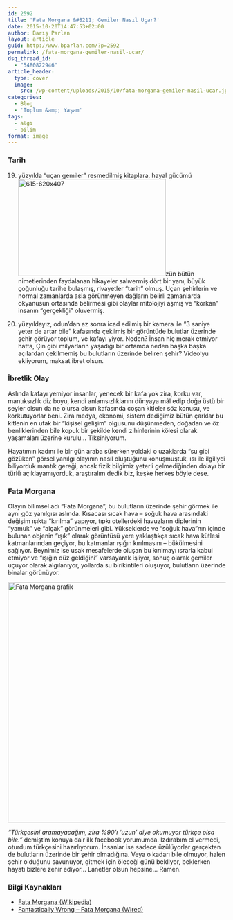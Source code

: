 ```yaml
---
id: 2592
title: 'Fata Morgana &#8211; Gemiler Nasıl Uçar?'
date: 2015-10-20T14:47:53+02:00
author: Barış Parlan
layout: article
guid: http://www.bparlan.com/?p=2592
permalink: /fata-morgana-gemiler-nasil-ucar/
dsq_thread_id:
  - "5480822946"
article_header:
  type: cover
  image:
    src: /wp-content/uploads/2015/10/fata-morgana-gemiler-nasil-ucar.jpg
categories:
  - Blog
  - 'Toplum &amp; Yaşam'
tags:
  - algı
  - bilim
format: image
---
```


### Tarih

19. yüzyılda &#8220;uçan gemiler&#8221; resmedilmiş kitaplara, hayal gücümü<img class="alignright wp-image-2595 " src="https://i2.wp.com/www.bparlan.com/wp-content/uploads/2015/10/615-620x407.jpg?resize=341%2C224" alt="615-620x407" width="341" height="224" srcset="https://i2.wp.com/www.bparlan.com/wp-content/uploads/2015/10/615-620x407.jpg?resize=620%2C407 620w, https://i2.wp.com/www.bparlan.com/wp-content/uploads/2015/10/615-620x407.jpg?resize=300%2C197 300w" sizes="(max-width: 341px) 100vw, 341px" data-recalc-dims="1" />zün bütün nimetlerinden faydalanan hikayeler salıvermiş dört bir yanı, büyük çoğunluğu tarihe bulaşmış, rivayetler &#8220;tarih&#8221; olmuş. Uçan şehirlerin ve normal zamanlarda asla görünmeyen dağların belirli zamanlarda okyanusun ortasında belirmesi gibi olaylar mitolojiyi aşmış ve &#8220;korkan&#8221; insanın &#8220;gerçekliği&#8221; oluvermiş.

21. yüzyıldayız, odun&#8217;dan az sonra icad edilmiş bir kamera ile &#8220;3 saniye yeter de artar bile&#8221; kafasında çekilmiş bir görüntüde bulutlar üzerinde şehir görüyor toplum, ve kafayı yiyor. Neden? İnsan hiç merak etmiyor hatta, Çin gibi milyarların yaşadığı bir ortamda neden başka başka açılardan çekilmemiş bu bulutların üzerinde beliren şehir? Video&#8217;yu ekliyorum, maksat ibret olsun.

### İbretlik Olay



Aslında kafayı yemiyor insanlar, yenecek bir kafa yok zira, korku var, mantıksızlık diz boyu, kendi anlamsızlıklarını dünyaya mâl edip doğa üstü bir şeyler olsun da ne olursa olsun kafasında coşan kitleler söz konusu, ve korkutuyorlar beni. Zira medya, ekonomi, sistem dediğimiz bütün çarklar bu kitlenin en ufak bir &#8220;kişisel gelişim&#8221; olgusunu düşünmeden, doğadan ve öz benliklerinden bile kopuk bir şekilde kendi zihinlerinin kölesi olarak yaşamaları üzerine kurulu&#8230; Tiksiniyorum.

Hayatımın kadını ile bir gün araba sürerken yoldaki o uzaklarda &#8220;su gibi gözüken&#8221; görsel yanılgı olayının nasıl oluştuğunu konuşmuştuk, ısı ile ilgiliydi biliyorduk mantık gereği, ancak fizik bilgimiz yeterli gelmediğinden dolayı bir türlü açıklayamıyorduk, araştıralım dedik biz, keşke herkes böyle dese.

### Fata Morgana

Olayın bilimsel adı &#8220;Fata Morgana&#8221;, bu bulutların üzerinde şehir görmek ile aynı göz yanılgısı aslında. Kısacası sıcak hava &#8211; soğuk hava arasındaki değişim ışıkta &#8220;kırılma&#8221; yapıyor, tıpkı otellerdeki havuzların diplerinin &#8220;yamuk&#8221; ve &#8220;alçak&#8221; görünmeleri gibi. Yükseklerde ve &#8220;soğuk hava&#8221;nın içinde bulunan objenin &#8220;ışık&#8221; olarak görüntüsü yere yaklaştıkça sıcak hava kütlesi katmanlarından geçiyor, bu katmanlar ışığın kırılmasını &#8211; bükülmesini sağlıyor. Beynimiz ise usak mesafelerde oluşan bu kırılmayı ısrarla kabul etmiyor ve &#8220;ışığın düz geldiğini&#8221; varsayarak işliyor, sonuç olarak gemiler uçuyor olarak algılanıyor, yollarda su birikintileri oluşuyor, bulutların üzerinde binalar görünüyor.

<img class="aligncenter size-full wp-image-2594" src="https://i2.wp.com/www.bparlan.com/wp-content/uploads/2015/10/Fada_morgana_graphnn.jpg?resize=700%2C555" alt="Fata Morgana grafik" width="700" height="555" srcset="https://i2.wp.com/www.bparlan.com/wp-content/uploads/2015/10/Fada_morgana_graphnn.jpg?w=700 700w, https://i2.wp.com/www.bparlan.com/wp-content/uploads/2015/10/Fada_morgana_graphnn.jpg?resize=300%2C238 300w, https://i2.wp.com/www.bparlan.com/wp-content/uploads/2015/10/Fada_morgana_graphnn.jpg?resize=631%2C500 631w" sizes="(max-width: 700px) 100vw, 700px" data-recalc-dims="1" /> 

_&#8220;Türkçesini aramayacağım, zira %90&#8217;ı &#8216;uzun&#8217; diye okumuyor türkçe olsa bile.&#8221;_ demiştim konuya dair ilk facebook yorumumda. Izdırabım el vermedi, oturdum türkçesini hazırlıyorum. İnsanlar ise sadece üzülüyorlar gerçekten de bulutların üzerinde bir şehir olmadığına. Veya o kadarı bile olmuyor, halen şehir olduğunu savunuyor, gitmek için öleceği günü bekliyor, beklerken hayatı bizlere zehir ediyor&#8230; Lanetler olsun hepsine&#8230; Ramen.

### Bilgi Kaynakları

  * <a href="https://en.wikipedia.org/wiki/Fata_Morgana_%28mirage%29" target="_blank" rel="nofollow">Fata Morgana (Wikipedia)</a>
  * <a href="http://www.wired.com/2015/01/fantastically-wrong-fata-morgana/" target="_blank">Fantastically Wrong &#8211; Fata Morgana (Wired)</a>
